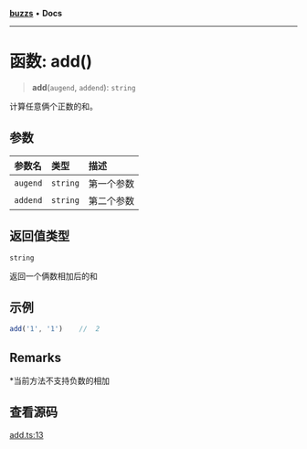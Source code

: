 [**buzzs**](../README.md) • **Docs**

***

# 函数: add()

> **add**(`augend`, `addend`): `string`

计算任意俩个正数的和。

## 参数

| 参数名 | 类型 | 描述 |
| :------ | :------ | :------ |
| `augend` | `string` | 第一个参数 |
| `addend` | `string` | 第二个参数 |

## 返回值类型

`string`

返回一个俩数相加后的和

## 示例

```ts
add('1', '1')    //  2
```

## Remarks

*当前方法不支持负数的相加

## 查看源码

[add.ts:13](https://github.com/Leexiaop/buzz/blob/ce6fbdf635a835ca8964edab94e7a1d4581157cf/src/add.ts#L13)
